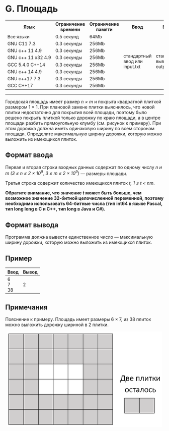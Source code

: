 # G. Площадь

<table>
    <tr>
      <th>Язык</th>
      <th>Ограничение времени</th>
      <th>Ограничение памяти</th>
      <th>Ввод</th>
      <th>Вывод</th>
    </tr>
    <tr>
      <td width="1%">Все языки</td>
      <td>0.5&nbsp;секунд</td>
      <td>64Mb</td>
      <td rowspan="8">стандартный ввод или input.txt</td>
      <td rowspan="8">стандартный вывод или output.txt</td>
    </tr>
    <tr>
      <td>
          <nobr>GNU C11 7.3</nobr>
      </td>
      <td>0.3&nbsp;секунды</td>
      <td>256Mb</td>
    </tr>
    <tr>
      <td>
          <nobr>GNU c++ 11 4.9</nobr>
      </td>
      <td>0.3&nbsp;секунды</td>
      <td>256Mb</td>
    </tr>
    <tr>
      <td>
          <nobr>GNU c++ 11 x32 4.9</nobr>
      </td>
      <td>0.3&nbsp;секунды</td>
      <td>256Mb</td>
    </tr>
    <tr>
      <td>
          <nobr>GCC 5.4.0 C++14</nobr>
      </td>
      <td>0.3&nbsp;секунды</td>
      <td>256Mb</td>
    </tr>
    <tr>
      <td>
          <nobr>GNU c++ 14 4.9</nobr>
      </td>
      <td>0.3&nbsp;секунды</td>
      <td>256Mb</td>
    </tr>
    <tr>
      <td>
          <nobr>GNU c++17 7.3</nobr>
      </td>
      <td>0.3&nbsp;секунды</td>
      <td>256Mb</td>
    </tr>
    <tr>
      <td>
          <nobr>GCC  C++17</nobr>
      </td>
      <td>0.3&nbsp;секунды</td>
      <td>256Mb</td>
    </tr>
</table>

---
Городская площадь имеет размер *n × m* и покрыта квадратной плиткой размером 1 × 1. При плановой замене плитки выяснилось, что новой плитки недостаточно для покрытия всей площади, поэтому было решено покрыть плиткой только дорожку по краю площади, а в центре площади разбить прямоугольную клумбу (см. рисунок к примеру). При этом дорожка должна иметь одинаковую ширину по всем сторонам площади. Определите максимальную ширину дорожки, которую можно выложить из имеющихся плиток.

## Формат ввода

Первая и вторая строки входных данных содержат по одному числу *n и m (3 ≤ n ≤ 2 × 10<sup>9</sup>, 3 ≤ m ≤ 2 × 10<sup>9</sup>)* — размеры площади.

Третья строка содержит количество имеющихся плиток *t, 1 ≤ t < nm*.

**Обратите внимание, что значение *t* может быть больше, чем возможное значение 32-битной целочисленной переменной, поэтому необходимо использовать 64-битные числа (тип int64 в языке Pascal, тип long long в C и C++, тип long в Java и C#).**

## Формат вывода

Программа должна вывести единственное число — максимальную ширину дорожки, которую можно выложить из имеющихся плиток.

## Пример

|Ввод|Вывод|
|---|---|
|6<br>7<br>38|2|

## Примечания

Пояснение к примеру. Площадь имеет размеры 6 × 7, из 38 плиток можно выложить дорожку шириной в 2 плитки.

<p align="center">
    <img width="494" height="302" src="https://github.com/dedmouze/Yandex-Algorithm-Trainings/blob/main/%D0%A2%D1%80%D0%B5%D0%BD%D0%B8%D1%80%D0%BE%D0%B2%D0%BA%D0%B0%201.0/06.%20%D0%91%D0%B8%D0%BD%D0%B0%D1%80%D0%BD%D1%8B%D0%B9%20%D0%BF%D0%BE%D0%B8%D1%81%D0%BA/G.%20%D0%9F%D0%BB%D0%BE%D1%89%D0%B0%D0%B4%D1%8C/%D0%9F%D1%80%D0%B8%D0%BC%D0%B5%D1%80.png" alt="Пример">
</p>
